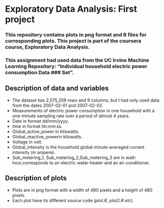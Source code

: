 # Exploratory Data Analysis: First project

### This repository contains plots in png format and R files for corresponding plots. This project is part of the coursera course,  Exploratory Data Analysis.
### This assignment had used data from the UC Irvine Machine Learning Repository: “Individual household electric power consumption Data ### Set”.


## Description of data and variables
* The dataset has 2,075,259 rows and 9 columns, but I had only used data from the dates 2007-02-01 and 2007-02-02.
* Measurements of electric power consumption in one household with a one-minute sampling rate over a period of almost 4 years.
* Date in format dd/mm/yyyy.
* time in format hh:mm:ss.
* Global_active_power in kilowatts.
* Global_reactive_powerin kilowatts.
* Voltage in volt.
* Global_intensity is the household global minute-averaged current intensity (in ampere).
* Sub_metering_1, Sub_metering_2,Sub_metering_3 are in watt-hour,corresponds to an electric water-heater and an air-conditioner. 

## Description of plots 
* Plots are in png format with a width of 480 pixels and a height of 480 pixels.
* Each plot have its different source code (_plot.R, plot2.R etc_).

